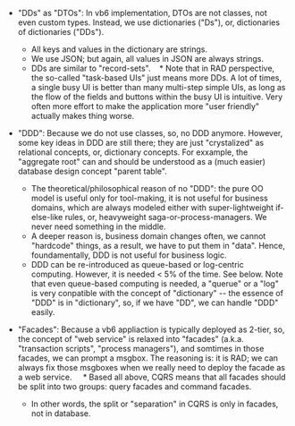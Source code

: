 
- "DDs" as "DTOs": In vb6 implementation, DTOs are not classes, not even custom types. Instead, we use dictionaries ("Ds"), or, dictionaries of dictionaries ("DDs").       

    * All keys and values in the dictionary are strings.     
    * We use JSON; but again, all values in JSON are always strings.        
    * DDs are similar to "record-sets".
    * Note that in RAD perspective, the so-called "task-based UIs" just means more DDs. A lot of times, a single busy UI is better than many multi-step simple UIs, as long as the flow of the fields and buttons within the busy UI is intuitive. Very often more effort to make the application more "user friendly" actually makes thing worse.      
   
- "DDD": Because we do not use classes, so, no DDD anymore. However, some key ideas in DDD are still there; they are just "crystalized" as relational concepts, or, dictionary concepts. For exxample, the "aggregate root" can and should be understood as a (much easier) database design concept "parent table".
    
    * The theoretical/philosophical reason of no "DDD": the pure OO model is useful only for tool-making, it is not useful for business domains, which are always modeled either with super-lightweight if-else-like rules, or, heavyweight saga-or-process-managers. We never need something in the middle. 
    * A deeper reason is, business domain changes often, we cannot "hardcode" things, as a result, we have to put them in "data". Hence, foundamentally, DDD is not useful for business logic. 
    * DDD can be re-introduced as queue-based or log-centric computing. However, it is needed < 5% of the time. See below. Note that even queue-based computing is needed, a "querue" or a "log" is very conpatible with the concept of "dictionary" -- the essence of "DDD" is in "dictionary", so, if we have "DD", we can handle "DDD" easily.      
    
- "Facades": Because a vb6 appliaction is typically deployed as 2-tier, so, the concept of "web service" is relaxed into "facades" (a.k.a. "transaction scripts", "process managers"), and somtimes in those facades, we can prompt a msgbox. The reasoning is: it is RAD; we can always fix those msgboxes when we really need to deploy the facade as a web service.
    * Based all above, CQRS means that all facades should be split into two groups: query facades and command facades.     
    * In other words, the split or "separation" in CQRS is only in facades, not in database.    

